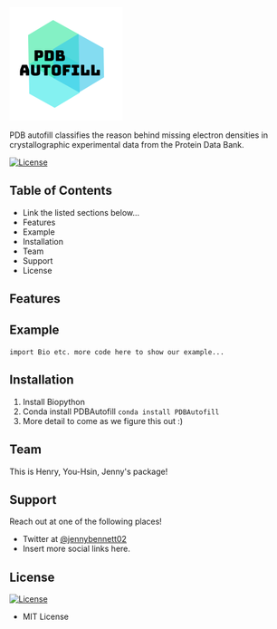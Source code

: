 ![Logo](Logo.png "Logo")

PDB autofill classifies the reason behind missing electron densities in crystallographic experimental data from the Protein Data Bank.

[![License](http://img.shields.io/:license-mit-blue.svg?style=flat-square)](http://badges.mit-license.org)

## Table of Contents
* Link the listed sections below...
* Features
* Example
* Installation
* Team
* Support
* License

## Features

## Example
`` import Bio
   etc. more code here to show our example... ``

## Installation
1. Install Biopython
2. Conda install PDBAutofill ``conda install PDBAutofill``
3. More detail to come as we figure this out :)

## Team
This is Henry, You-Hsin, Jenny's package!

## Support
Reach out at one of the following places!
* Twitter at [@jennybennett02](https://twitter.com/jennybennett02)
* Insert more social links here.

## License
[![License](http://img.shields.io/:license-mit-blue.svg?style=flat-square)](http://badges.mit-license.org)
* MIT License
